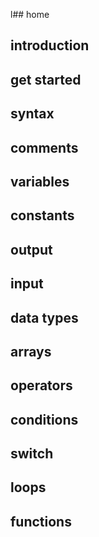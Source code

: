 l## home


## introduction


## get started


## syntax


## comments


## variables


## constants


## output


## input


## data types


## arrays


## operators


## conditions


## switch


## loops


## functions